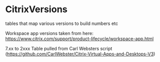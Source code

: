 # CitrixVersions
tables that map various versions to build numbers etc

Workspace app versions taken from here: https://www.citrix.com/support/product-lifecycle/workspace-app.html

7.xx to 2xxx Table pulled from Carl Websters script (https://github.com/CarlWebster/Citrix-Virtual-Apps-and-Desktops-V3)
